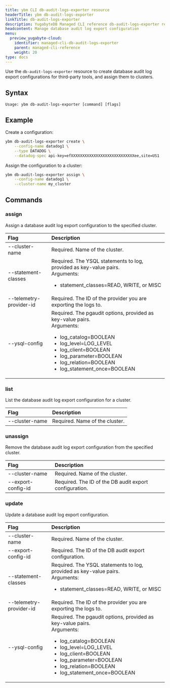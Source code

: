 ```yaml
---
title: ybm CLI db-audit-logs-exporter resource
headerTitle: ybm db-audit-logs-exporter
linkTitle: db-audit-logs-exporter
description: YugabyteDB Managed CLI reference db-audit-logs-exporter resource.
headcontent: Manage database audit log export configuration
menu:
  preview_yugabyte-cloud:
    identifier: managed-cli-db-audit-logs-exporter
    parent: managed-cli-reference
    weight: 20
type: docs
---
```


Use the `db-audit-logs-exporter` resource to create database audit log export configurations for third-party tools, and assign them to clusters.

## Syntax

```text
Usage: ybm db-audit-logs-exporter [command] [flags]
```

## Example

Create a configuration:

```sh
ybm db-audit-logs-exporter create \
    --config-name datadog1 \
    --type DATADOG \
    --datadog-spec api-key=efXXXXXXXXXXXXXXXXXXXXXXXXXXXXee,site=US1
```

Assign the configuration to a cluster:

```sh
ybm db-audit-logs-exporter assign \
    --config-name datadog1 \
    --cluster-name my_cluster
```

## Commands

### assign

Assign a database audit log export configuration to the specified cluster.

| Flag | Description |
| :--- | :--- |
| --cluster-name | Required. Name of the cluster. |
| --statement-classes | Required. The YSQL statements to log, provided as key-value pairs. <br>Arguments:<ul><li>statement_classes=READ, WRITE, or MISC</li></ul> |
| --telemetry-provider-id | Required. The ID of the provider you are exporting the logs to. |
| --ysql-config | Required. The pgaudit options, provided as key-value pairs.<br>Arguments:<ul><li>log_catalog=BOOLEAN</li><li>log_level=LOG_LEVEL</li><li>log_client=BOOLEAN</li><li>log_parameter=BOOLEAN</li><li>log_relation=BOOLEAN</li><li>log_statement_once=BOOLEAN</li></ul> |

### list

List the database audit log export configuration for a cluster.

| Flag | Description |
| :--- | :--- |
| --cluster-name | Required. Name of the cluster. |

### unassign

Remove the database audit log export configuration from the specified cluster.

| Flag | Description |
| :--- | :--- |
| --cluster-name | Required. Name of the cluster. |
| --export-config-id | Required. The ID of the DB audit export configuration. |

### update

Update a database audit log export configuration.

| Flag | Description |
| :--- | :--- |
| --cluster-name | Required. Name of the cluster. |
| --export-config-id | Required. The ID of the DB audit export configuration. |
| --statement-classes | Required. The YSQL statements to log, provided as key-value pairs. <br>Arguments:<ul><li>statement_classes=READ, WRITE, or MISC</li></ul> |
| --telemetry-provider-id | Required. The ID of the provider you are exporting the logs to. |
| --ysql-config | Required. The pgaudit options, provided as key-value pairs.<br>Arguments:<ul><li>log_catalog=BOOLEAN</li><li>log_level=LOG_LEVEL</li><li>log_client=BOOLEAN</li><li>log_parameter=BOOLEAN</li><li>log_relation=BOOLEAN</li><li>log_statement_once=BOOLEAN</li></ul> |
